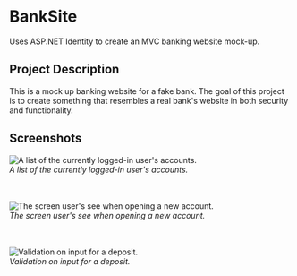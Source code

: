 # BankSite
Uses ASP.NET Identity to create an MVC banking website mock-up.

## Project Description
This is a mock up banking website for a fake bank. The goal of this project is to create something that resembles a real bank's website in both security and functionality.

## Screenshots
![A list of the currently logged-in user's accounts.](https://user-images.githubusercontent.com/82383787/162120884-ae9da276-01d5-4b83-a9bf-6abe3100d748.PNG)
<br>
*A list of the currently logged-in user's accounts.*
<br><br><br>

![The screen user's see when opening a new account.](https://user-images.githubusercontent.com/82383787/162120929-8986206c-65e7-46c9-bee4-6ccc3c1df3d0.PNG)
<br>
*The screen user's see when opening a new account.*
<br><br><br>

![Validation on input for a deposit.](https://user-images.githubusercontent.com/82383787/162120941-b2d76ca5-bb28-4fdb-b180-19805c015d76.PNG)
<br>
*Validation on input for a deposit.*
<br><br><br>
